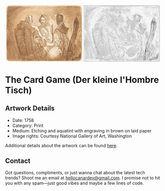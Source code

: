 <html>

<div align="center">
    <img width="49%" src="artwork.jpg" alt="artwork"/>
    <img width="49%" src="ascii_artwork.jpg" alt="artwork ASCII"/>
</div>

# The Card Game (Der kleine l'Hombre Tisch)

## Artwork Details

- Date: 1758
- Category: Print
- Medium: Etching and aquatint with engraving in brown on laid paper
- Image rights: Courtesy National Gallery of Art, Washington

Additional details about the artwork can be found [here](https://www.artsy.net/artwork/daniel-nikolaus-chodowiecki-the-card-game-der-kleine-lhombre-tisch).

## Contact

Got questions, compliments, or just wanna chat about the latest tech trends? Shoot me an email
at [hellocanardev@gmail.com](mailto:hellocanardev@gmail.com). I promise not to hit you with any spam—just good vibes and
maybe a few lines of code.

</html>
